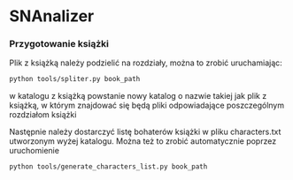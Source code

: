 # SNAnalizer

### Przygotowanie książki


Plik z książką należy podzielić na rozdziały, można to zrobić uruchamiając: 
```sh
python tools/spliter.py book_path
```
w katalogu z książką powstanie nowy katalog o nazwie takiej jak plik z książką, w którym znajdować się będą pliki odpowiadające poszczególnym rozdziałom książki

Następnie należy dostarczyć listę bohaterów książki w pliku characters.txt utworzonym wyżej katalogu. Można też to zrobić automatycznie poprzez uruchomienie

```sh
python tools/generate_characters_list.py book_path
```